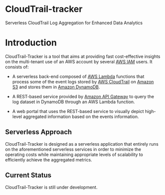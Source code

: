 # CloudTrail-tracker
Serverless CloudTrail Log Aggregation for Enhanced Data Analytics

# Introduction

CloudTrail-Tracker is a tool that aims at providing fast cost-effective insights on the multi-tenant use of an AWS account by several [AWS IAM](https://aws.amazon.com/iam/) users. It consists of:

* A serverless back-end composed of [AWS Lambda](https://aws.amazon.com/lambda) functions that process some of the event logs stored by [AWS CloudTrail](https://aws.amazon.com/cloudtrail/) on [Amazon S3](https://aws.amazon.com/s3) and stores them in [Amazon DynamoDB](https://aws.amazon.com/dynamodb/). 

* A REST-based service provided by [Amazon API Gateway](https://aws.amazon.com/api-gateway/) to query the log dataset in DynamoDB through an AWS Lambda function.

* A web portal that uses the REST-based service to visually depict high-level aggregated information based on the events information.

## Serverless Approach

CloudTrail-Tracker is designed as a serverless application that entirely runs on the aforementioned serverless services in order to minimize the operating costs while maintaining appropriate levels of scalability to efficiently achieve the aggregated metrics.


## Current Status

CloudTrail-Tracker is still under development.